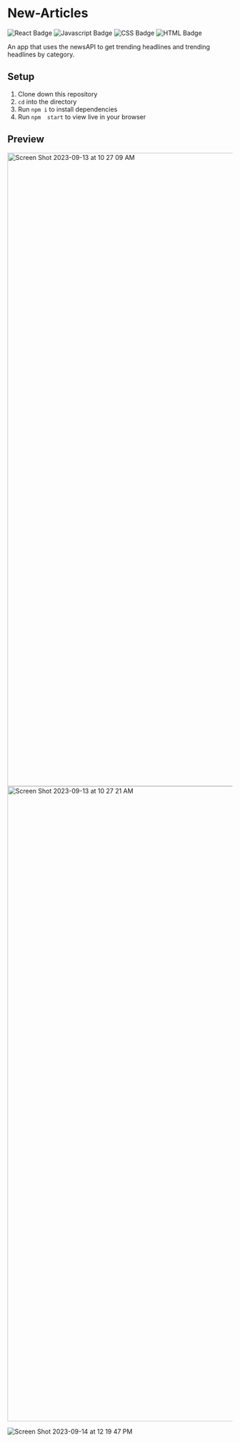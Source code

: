 # New-Articles

  ![React Badge](https://img.shields.io/badge/React-20232A?style=for-the-badge&logo=react&logoColor=61DAFB)
  ![Javascript Badge](https://img.shields.io/badge/JavaScript-323330?style=for-the-badge&logo=javascript&logoColor=F7DF1E)
  ![CSS Badge](https://img.shields.io/badge/CSS3-1572B6?style=for-the-badge&logo=css3&logoColor=white)
  ![HTML Badge](https://img.shields.io/badge/HTML5-E34F26?style=for-the-badge&logo=html5&logoColor=white)

An app that uses the newsAPI to get trending headlines and trending headlines by category.

## Setup

1. Clone down this repository
1. `cd` into the directory
1. Run `npm i` to install dependencies
1. Run `npm  start` to view live in your browser

## Preview

<img width="1419" alt="Screen Shot 2023-09-13 at 10 27 09 AM" src="https://github.com/alivaditis/news-articles/assets/123565022/4b213c6b-3734-4609-831e-e54a95be0149">
<img width="1423" alt="Screen Shot 2023-09-13 at 10 27 21 AM" src="https://github.com/alivaditis/news-articles/assets/123565022/be5140a6-6d7d-4fc3-a8a0-da26cbd7530b">

![Screen Shot 2023-09-14 at 12 19 47 PM](https://github.com/alivaditis/news-articles/assets/123565022/a49cef81-61c6-4153-9c6c-7c187cdad61e)
